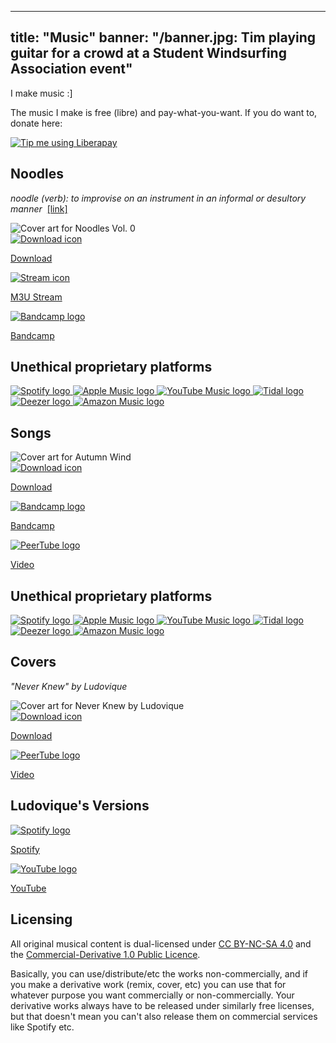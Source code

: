 <div class="banner">
</div>

---
title: "Music"
banner: "/banner.jpg: Tim playing guitar for a crowd at a Student Windsurfing Association event"
---

I make music :]

The music I make is free (libre) and pay-what-you-want. If you do want to, donate here:

<a class="nounderline" href="https://liberapay.com/tim-clifford/donate">
	<img alt="Tip me using Liberapay"
	     src="/_icons/liberapay.svg"/>
</a>

## Noodles

_noodle (verb): to improvise on an instrument in an informal or desultory
manner_&nbsp; [[link]](https://www.merriam-webster.com/dictionary/noodle)

<div class="music-item">
 <img class="music-art"
       src="/music/art/noodles_vol_0_512.jpg"
       alt="Cover art for Noodles Vol. 0" />
 <div class="music-links">
  <a href="/music/noodles/vol_0.zip">
   <img src="/_icons/download.svg" alt="Download icon" />
   <p>Download</p>
  </a>
  <a href="/music/noodles/vol_0.m3u">
   <img src="/_icons/stream.svg" alt="Stream icon" />
   <p>M3U Stream</p>
  </a>
  <a href="https://tim-clifford.bandcamp.com/album/noodles-vol-0-reflections-and-phantoms">
   <img src="/_icons/bandcamp.png" alt="Bandcamp logo" />
   <p>Bandcamp</p>
  </a>
  <h2>Unethical proprietary platforms</h2>
  <div class="predatory-services">
   <a href="https://open.spotify.com/album/1ArKeSH95I7ORlcrQUliU2">
    <img src="/_icons/spotify.svg" alt="Spotify logo" />
   </a>
   <a href="https://music.apple.com/gb/album/noodles-vol-0-reflections-and-phantoms-ep/1673467206">
    <img src="/_icons/apple_music.svg" alt="Apple Music logo" />
   </a>
   <a href="https://music.youtube.com/playlist?list=OLAK5uy_mhXgNXjV1AmKR2YRrIhvnMFkCjEnqauIA">
    <img src="/_icons/youtube_music.svg" alt="YouTube Music logo" />
   </a>
   <a href="https://tidal.com/browse/album/278101092">
    <img src="/_icons/tidal.svg" alt="Tidal logo" />
   </a>
   <a href="https://deezer.page.link/m9UF3beyx5QXF6zo6">
    <img src="/_icons/deezer.svg" alt="Deezer logo" />
   </a>
   <a href="https://music.amazon.com/albums/B0BWH86X71">
    <img src="/_icons/amazon_music.svg" alt="Amazon Music logo" />
   </a>
  </div>
 </div>
</div>

## Songs

<div class="music-item">
 <img class="music-art"
       src="/music/art/autumn_wind_512.jpg"
       alt="Cover art for Autumn Wind" />
 <div class="music-links">
  <a href="/music/autumn_wind.flac">
   <img src="/_icons/download.svg" alt="Download icon" />
   <p>Download</p>
  </a>
  <a href="https://tim-clifford.bandcamp.com/track/autumn-wind/">
   <img src="/_icons/bandcamp.png" alt="Bandcamp logo" />
   <p>Bandcamp</p>
  </a>
  <a href="https://dalek.zone/w/8QbJLp7iW5BDuBESC99xZV">
   <img src="/_icons/peertube.svg" alt="PeerTube logo" />
   <p>Video</p>
  </a>
  <h2>Unethical proprietary platforms</h2>
  <div class="predatory-services">
   <a href="https://open.spotify.com/track/0oxEe0wXlONZyN725XJGk6">
    <img src="/_icons/spotify.svg" alt="Spotify logo" />
   </a>
   <a href="https://music.apple.com/gb/album/autumn-wind/1665667480">
    <img src="/_icons/apple_music.svg" alt="Apple Music logo" />
   </a>
   <a href="https://music.youtube.com/watch?v=1VUtIObBvlg">
    <img src="/_icons/youtube_music.svg" alt="YouTube Music logo" />
   </a>
   <a href="https://tidal.com/track/271607621">
    <img src="/_icons/tidal.svg" alt="Tidal logo" />
   </a>
   <a href="https://deezer.page.link/8L4We7yF1i64LTRg6">
    <img src="/_icons/deezer.svg" alt="Deezer logo" />
   </a>
   <a href="https://music.amazon.co.uk/albums/B0BSFQXZHV">
    <img src="/_icons/amazon_music.svg" alt="Amazon Music logo" />
   </a>
  </div>
 </div>
</div>

## Covers

_"Never Knew" by Ludovique_

<div class="music-item">
 <img class="music-art"
       src="/music/art/never_knew_512.jpg"
       alt="Cover art for Never Knew by Ludovique" />
 <div class="music-links">
  <a href="/music/never_knew.flac">
   <img src="/_icons/download.svg" alt="Download icon" />
   <p>Download</p>
  </a>
  <a href="https://dalek.zone/w/g9Sx4wZkweWS5C61ATVo2E">
   <img src="/_icons/peertube.svg" alt="PeerTube logo" />
   <p>Video</p>
  </a>
  <h2>Ludovique's Versions</h2>
  <a href="https://open.spotify.com/track/6cHwWjZHAFxvj7FIZZFoq0">
   <img src="/_icons/spotify.svg" alt="Spotify logo" />
   <p>Spotify</p>
  </a>
  <a href="https://youtube.com/watch?v=QP8SJMKEWio">
   <img src="/_icons/youtube.svg" alt="YouTube logo" />
   <p>YouTube</p>
  </a>
  <!--
  <a href="https://youtube.com/watch?v=er6E8_7Ni2E">
   <img src="/_icons/youtube.svg" alt="YouTube logo" />
   <p>YouTube (alternate)</p>
  -->
  </a>
 </div>
</div>

## Licensing

All original musical content is dual-licensed under [CC BY-NC-SA
4.0](https://creativecommons.org/licenses/by-nc-sa/4.0/) and the
[Commercial-Derivative 1.0 Public
Licence](https://tim.clifford.lol/licenses/commercial-derivative-1.0.txt).

Basically, you can use/distribute/etc the works non-commercially, and if you
make a derivative work (remix, cover, etc) you can use that for whatever
purpose you want commercially or non-commercially. Your derivative works always
have to be released under similarly free licenses, but that doesn't mean you
can't also release them on commercial services like Spotify etc.
